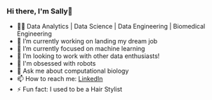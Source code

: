 ### Hi there, I'm Sally👋

<!--
**sallyca530/sallyca530** is a ✨ _special_ ✨ repository because its `README.md` (this file) appears on your GitHub profile.

Here are some ideas to get you started:

- 🔭 I’m currently working on ...
- 🌱 I’m currently learning ...
- 👯 I’m looking to collaborate on ...
- 🤔 I’m looking for help with ...
- 💬 Ask me about ...
- 📫 How to reach me: ...
- 😄 Pronouns: ...
- ⚡ Fun fact: ...
-->

- 👩‍💻 Data Analytics | Data Science | Data Engineering | Biomedical Engineering 
- 🔭 I’m currently working on landing my dream job
- 🌱 I’m currently focused on machine learning
- 🤔 I’m looking to work with other data enthusiasts!
- 🤖 I'm obsessed with robots
- 💬 Ask me about computational biology
- 📫 How to reach me: [LinkedIn](https://www.linkedin.com/in/sally-anderson-184bb8133/)
- ⚡ Fun fact: I used to be a Hair Stylist 